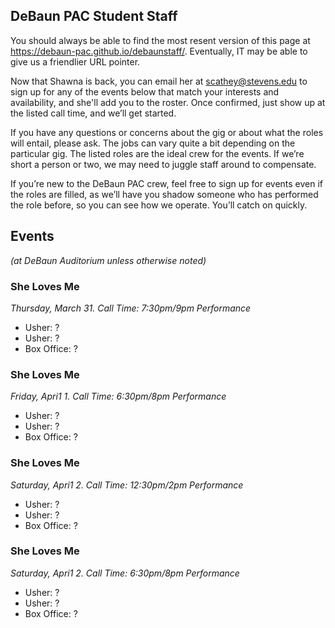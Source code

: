 ## DeBaun PAC Student Staff

You should always be able to find the most resent version of this page at <https://debaun-pac.github.io/debaunstaff/>. Eventually, IT may be able to give us a friendlier URL pointer.

Now that Shawna is back, you can email her at <scathey@stevens.edu>  to sign up for any of the events below that match your interests and availability, and she'll add you to the roster. Once confirmed, just show up at the listed call time, and we’ll get started.

If you have any questions or concerns about the gig or about what the roles will entail, please ask. The jobs can vary quite a bit depending on the particular gig. The listed roles are the ideal crew for the events. If we’re short a person or two, we may need to juggle staff around to compensate.

If you’re new to the DeBaun PAC crew, feel free to sign up for events even if the roles are filled, as we’ll have you shadow someone who has performed the role before, so you can see how we operate. You’ll catch on quickly.


## Events
*(at DeBaun Auditorium unless otherwise noted)*



### She Loves Me
*Thursday, March 31. Call Time: 7:30pm/9pm Performance*

- Usher: ?
- Usher: ?
- Box Office: ?

### She Loves Me
*Friday, Apri1 1. Call Time: 6:30pm/8pm Performance*

- Usher: ?
- Usher: ?
- Box Office: ?

### She Loves Me
*Saturday, Apri1 2. Call Time: 12:30pm/2pm Performance*

- Usher: ?
- Usher: ?
- Box Office: ?

### She Loves Me
*Saturday, Apri1 2. Call Time: 6:30pm/8pm Performance*

- Usher: ?
- Usher: ?
- Box Office: ?



